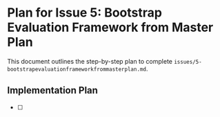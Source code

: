 # Plan for Issue 5: Bootstrap Evaluation Framework from Master Plan

This document outlines the step-by-step plan to complete `issues/5-bootstrapevaluationframeworkfrommasterplan.md`.

## Implementation Plan

- [ ]
